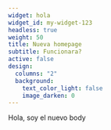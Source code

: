 ```yaml
---
widget: hola
widget_id: my-widget-123
headless: true
weight: 50
title: Nueva homepage
subtitle: Funcionara?
active: false
design:
  columns: "2"
  background:
    text_color_light: false
    image_darken: 0
---
```

Hola, soy el nuevo body